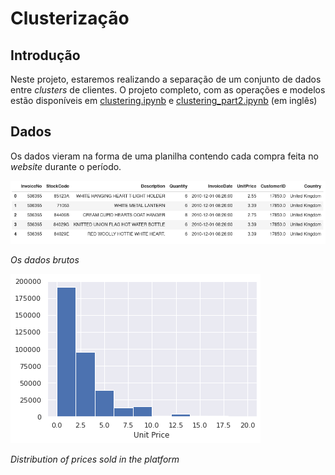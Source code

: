 # Clusterização
## Introdução
Neste projeto, estaremos realizando a separação de um conjunto de dados entre *clusters* de clientes. O projeto completo, com as operações e modelos estão disponíveis em [clustering.ipynb](link1) e [clustering_part2.ipynb](link2) (em inglês)

## Dados
Os dados vieram na forma de uma planilha contendo cada compra feita no *website* durante o período.

![The raw data](images/raw_data.png)

*Os dados brutos*

![Histogram of the Unit Price](images/unit_price_plot.png)

*Distribution of prices sold in the platform*